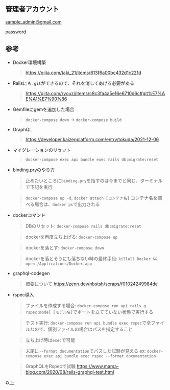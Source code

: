 ## 管理者アカウント

  sample_admin@gmail.com
  
  password

 

## 参考

* Docker環境構築

  > https://qiita.com/taki_21/items/613f6a00bc432d1c221d
  

* Railsにも`.git`ができるので、それを消してあげる必要がある

  > https://qiita.com/ryouzi/items/c8c3fa4a5e16e6710d6c#git%E7%AE%A1%E7%90%86


* Gemfileにgemを追加した場合

  > `docker-compose down` -> `docker-compose build`


* GraphQL

  > https://developer.kaizenplatform.com/entry/tokuda/2021-12-06


* マイグレーションのリセット

  > `docker-compose exec api bundle exec rails db:migrate:reset`


* binding.pryのやり方

  > 止めたいところに`binding.pry`を指すのは今までと同じ、ターミナルで下記を実行
  
  > `docker-compose up -d`, `docker attach [コンテナ名]` コンテナ名を調べる場合は、`docker ps`で出力される


* dockerコマンド

  > DBのリセット: `docker-compose rails db:migrate:reset`

  > dockerを再度立ち上げる: `docker-compose up`

  > dockerを落とす: `docker-compose down`

  > dockerを落とそうにも落ちない時の最終手段: `killall Docker && open /Applications/Docker.app`


* graphql-codegen

  > 概要について https://zenn.dev/nbstsh/scraps/f01024249984de


* rspec導入

  > ファイルを作成する場合: `docker-compose run api rails g rspec:model [モデル名]`でポートを立てていない状態で実行する

  > テスト実行: `docker-compose run api bundle exec rspec`で全ファイルなので、個別ファイルの場合はパスを指定すること

  > 立ち上げ時は`exec`で可能

  > 末尾に`--format documentation`でパスした試験が見える ex: `docker-compose exec api bundle exec rspec --format documentation`

  > GraphQLをRspecで試験 https://www.marsa-blog.com/2020/08/rails-graphql-test.html

以上
